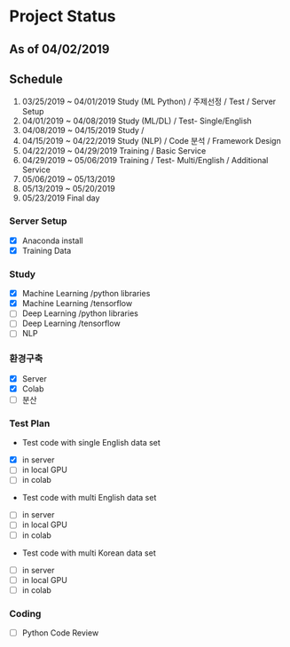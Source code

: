 # Project Status
## As of  04/02/2019 
## Schedule
1. 03/25/2019 ~ 04/01/2019 Study (ML Python) / 주제선정 /  Test /  Server Setup 
2. 04/01/2019 ~ 04/08/2019 Study (ML/DL) / Test- Single/English
3. 04/08/2019 ~ 04/15/2019 Study /  
4. 04/15/2019 ~ 04/22/2019 Study (NLP) / Code 분석  /  Framework Design 
5. 04/22/2019 ~ 04/29/2019 Training / Basic Service
6. 04/29/2019 ~ 05/06/2019 Training / Test- Multi/English / Additional Service
7. 05/06/2019 ~ 05/13/2019 
8. 05/13/2019 ~ 05/20/2019
9. 05/23/2019              Final day
 
### Server Setup
- [X]   Anaconda install
- [X]   Training Data

### Study
- [X]   Machine Learning /python libraries
- [X]   Machine Learning /tensorflow
- [ ]   Deep Learning /python libraries
- [ ]   Deep Learning /tensorflow
- [ ]   NLP 

### 환경구축
- [X]   Server
- [X]   Colab
- [ ]   분산

### Test Plan
* Test code with single English data set
- [X]   in server 
- [ ]   in local GPU
- [ ]   in colab 

* Test code with multi English data set
- [ ]   in server
- [ ]   in local GPU
- [ ]   in colab 

* Test code with multi Korean data set
- [ ]   in server
- [ ]   in local GPU
- [ ]   in colab 

### Coding
- [ ]   Python Code Review 
